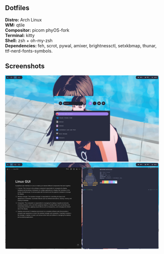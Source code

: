 ## Dotfiles
**Distro:** Arch Linux <br/>
**WM:** qtile <br/>
**Compositor:** picom phyOS-fork <br/>
**Terminal:** kitty <br/>
**Shell:** zsh + oh-my-zsh <br/>
**Dependencies:** feh, scrot, pywal, amixer, brightnessctl, setxkbmap, thunar, ttf-nerd-fonts-symbols. <br/>

## Screenshots

<img src="assets/screenshots/rofi.png" />
<img src="assets/screenshots/scrot.png" />

